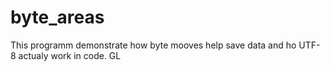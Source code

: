 # byte_areas
This programm demonstrate how byte mooves help save data and ho UTF-8 actualy work in code.
GL
